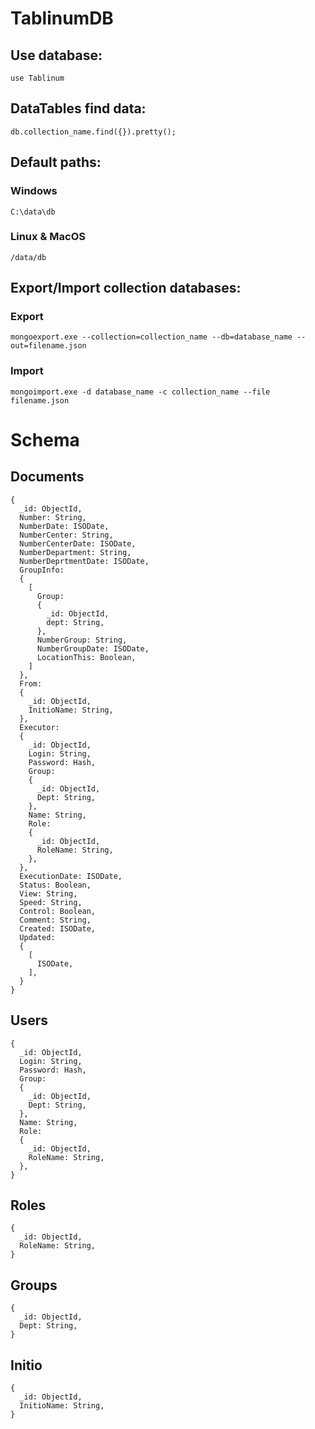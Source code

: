 # TablinumDB
## Use database:
`use Tablinum`

## DataTables find data:
`db.collection_name.find({}).pretty();`

## Default paths:
### Windows
`C:\data\db`
### Linux & MacOS
`/data/db`

## Export/Import collection databases:
### Export
`mongoexport.exe --collection=collection_name --db=database_name --out=filename.json`
### Import
`mongoimport.exe -d database_name -c collection_name --file filename.json`

# Schema
## Documents
```
{
  _id: ObjectId,
  Number: String,
  NumberDate: ISODate,
  NumberCenter: String,
  NumberCenterDate: ISODate,
  NumberDepartment: String,
  NumberDeprtmentDate: ISODate,
  GroupInfo:
  {
    [
      Group:
      {
        _id: ObjectId,
        dept: String,
      },
      NumberGroup: String,
      NumberGroupDate: ISODate,
      LocationThis: Boolean,
    ]
  },
  From:
  {
    _id: ObjectId,
    InitioName: String,
  },
  Executor:
  {
    _id: ObjectId,
    Login: String,
    Password: Hash,
    Group:
    {
      _id: ObjectId,
      Dept: String,
    },
    Name: String,
    Role:
    {
      _id: ObjectId,
      RoleName: String,
    },
  },
  ExecutionDate: ISODate,
  Status: Boolean,
  View: String,
  Speed: String,
  Control: Boolean,
  Comment: String,
  Created: ISODate,
  Updated:
  {
    [
      ISODate,
    ],
  }
}
```

## Users
```
{
  _id: ObjectId,
  Login: String,
  Password: Hash,
  Group:
  {
    _id: ObjectId,
    Dept: String,
  },
  Name: String,
  Role:
  {
    _id: ObjectId,
    RoleName: String,
  },
}
```

## Roles
```
{
  _id: ObjectId,
  RoleName: String,
}
```

## Groups
```
{
  _id: ObjectId,
  Dept: String,
}
```

## Initio
```
{
  _id: ObjectId,
  InitioName: String,
}
```
